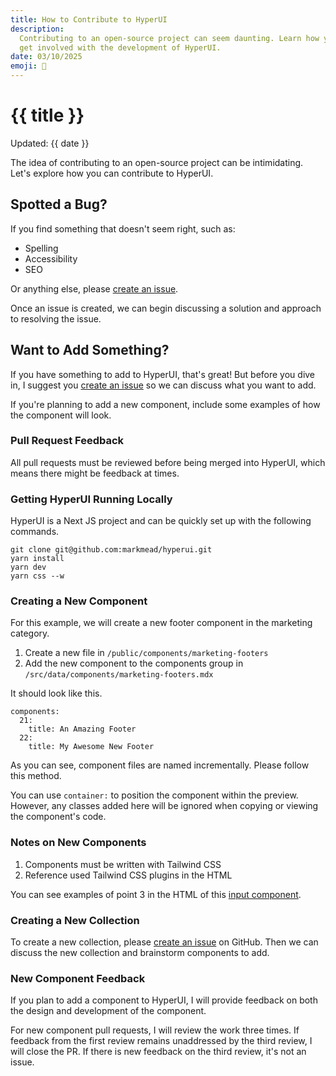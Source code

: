```yaml
---
title: How to Contribute to HyperUI
description:
  Contributing to an open-source project can seem daunting. Learn how you can
  get involved with the development of HyperUI.
date: 03/10/2025
emoji: 🫵
---
```


# {{ title }}

Updated: {{ date }}

The idea of contributing to an open-source project can be intimidating. Let's
explore how you can contribute to HyperUI.

## Spotted a Bug?

If you find something that doesn't seem right, such as:

- Spelling
- Accessibility
- SEO

Or anything else, please
[create an issue](https://github.com/markmead/hyperui/issues/new/choose).

Once an issue is created, we can begin discussing a solution and approach to
resolving the issue.

## Want to Add Something?

If you have something to add to HyperUI, that's great! But before you dive in, I
suggest you
[create an issue](https://github.com/markmead/hyperui/issues/new/choose) so we
can discuss what you want to add.

If you're planning to add a new component, include some examples of how the
component will look.

### Pull Request Feedback

All pull requests must be reviewed before being merged into HyperUI, which means
there might be feedback at times.

### Getting HyperUI Running Locally

HyperUI is a Next JS project and can be quickly set up with the following
commands.

```shell
git clone git@github.com:markmead/hyperui.git
yarn install
yarn dev
yarn css --w
```

### Creating a New Component

For this example, we will create a new footer component in the marketing
category.

1. Create a new file in `/public/components/marketing-footers`
2. Add the new component to the components group in
   `/src/data/components/marketing-footers.mdx`

It should look like this.

```
components:
  21:
    title: An Amazing Footer
  22:
    title: My Awesome New Footer
```

As you can see, component files are named incrementally. Please follow this
method.

You can use `container:` to position the component within the preview. However,
any classes added here will be ignored when copying or viewing the component's
code.

### Notes on New Components

1. Components must be written with Tailwind CSS
2. Reference used Tailwind CSS plugins in the HTML

You can see examples of point 3 in the HTML of this
[input component](/components/application-ui/pagination#component-3).

### Creating a New Collection

To create a new collection, please
[create an issue](https://github.com/markmead/hyperui/issues/new/choose) on
GitHub. Then we can discuss the new collection and brainstorm components to add.

### New Component Feedback

If you plan to add a component to HyperUI, I will provide feedback on both the
design and development of the component.

For new component pull requests, I will review the work three times. If feedback
from the first review remains unaddressed by the third review, I will close the
PR. If there is new feedback on the third review, it's not an issue.
